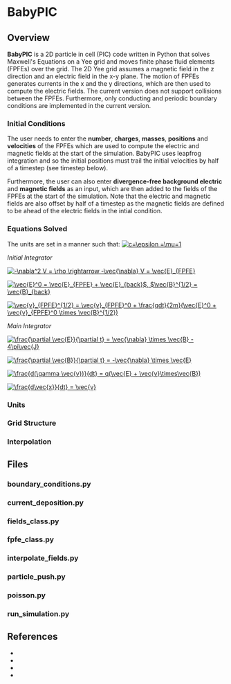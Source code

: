 
# BabyPIC

## Overview 
**BabyPIC** is a 2D particle in cell (PIC) code written in Python that solves Maxwell's Equations 
on a Yee grid and moves finite phase fluid elements (FPFEs) over the grid. The 2D Yee grid 
assumes a magnetic field in the z direction and an electric field in the x-y plane. The motion
of FPFEs generates currents in the x and the y directions, which are then used to compute the
electric fields. The current version does not support collisions between the FPFEs. Furthermore, only
conducting and periodic boundary conditions are implemented in the current version.   

### Initial Conditions 
The user needs to enter the **number**, **charges**, **masses**, **positions** and **velocities** of
the FPFEs which are used to compute the electric and magnetic fields at the start of the simulation. 
BabyPIC uses leapfrog integration and so the initial positions must trail the initial velocities by 
half of a timestep (see timestep below).

Furthermore, the user can also enter **divergence-free background electric** and **magnetic fields** as 
an input, which are then added to the fields of the FPFEs at the start of the simulation. Note that the 
electric and magnetic fields are also offset by half of a timestep as the magnetic fields are defined
to be ahead of the electric fields in the intial condition. 

### Equations Solved
The units are set in a manner such that:
<a href="https://www.codecogs.com/eqnedit.php?latex=c=\epsilon&space;=\mu=1" target="_blank"><img src="https://latex.codecogs.com/gif.latex?c=\epsilon&space;=\mu=1" title="c=\epsilon =\mu=1" /></a>

*Initial Integrator*  

<a href="https://www.codecogs.com/eqnedit.php?latex=-\nabla^2&space;V&space;=&space;\rho&space;\rightarrow&space;-\vec{\nabla}&space;V&space;=&space;\vec{E}_{FPFE}" target="_blank"><img src="https://latex.codecogs.com/gif.latex?-\nabla^2&space;V&space;=&space;\rho&space;\rightarrow&space;-\vec{\nabla}&space;V&space;=&space;\vec{E}_{FPFE}" title="-\nabla^2 V = \rho \rightarrow -\vec{\nabla} V = \vec{E}_{FPFE}" /></a>

<a href="https://www.codecogs.com/eqnedit.php?latex=\vec{E}^0&space;=&space;\vec{E}_{FPFE}&space;&plus;&space;\vec{E}_{back}$,&space;$\vec{B}^{1/2}&space;=&space;\vec{B}_{back}" target="_blank"><img src="https://latex.codecogs.com/gif.latex?\vec{E}^0&space;=&space;\vec{E}_{FPFE}&space;&plus;&space;\vec{E}_{back}$,&space;$\vec{B}^{1/2}&space;=&space;\vec{B}_{back}" title="\vec{E}^0 = \vec{E}_{FPFE} + \vec{E}_{back}$, $\vec{B}^{1/2} = \vec{B}_{back}" /></a>

<a href="https://www.codecogs.com/eqnedit.php?latex=\vec{v}_{FPFE}^{1/2}&space;=&space;\vec{v}_{FPFE}^0&space;&plus;&space;\frac{qdt}{2m}(\vec{E}^0&space;&plus;&space;\vec{v}_{FPFE}^0&space;\times&space;\vec{B}^{1/2})" target="_blank"><img src="https://latex.codecogs.com/gif.latex?\vec{v}_{FPFE}^{1/2}&space;=&space;\vec{v}_{FPFE}^0&space;&plus;&space;\frac{qdt}{2m}(\vec{E}^0&space;&plus;&space;\vec{v}_{FPFE}^0&space;\times&space;\vec{B}^{1/2})" title="\vec{v}_{FPFE}^{1/2} = \vec{v}_{FPFE}^0 + \frac{qdt}{2m}(\vec{E}^0 + \vec{v}_{FPFE}^0 \times \vec{B}^{1/2})" /></a>

*Main Integrator*

<a href="https://www.codecogs.com/eqnedit.php?latex=\frac{\partial&space;\vec{E}}{\partial&space;t}&space;=&space;\vec{\nabla}&space;\times&space;\vec{B}&space;-&space;4\pi\vec{J}" target="_blank"><img src="https://latex.codecogs.com/gif.latex?\frac{\partial&space;\vec{E}}{\partial&space;t}&space;=&space;\vec{\nabla}&space;\times&space;\vec{B}&space;-&space;4\pi\vec{J}" title="\frac{\partial \vec{E}}{\partial t} = \vec{\nabla} \times \vec{B} - 4\pi\vec{J}" /></a>

<a href="https://www.codecogs.com/eqnedit.php?latex=\frac{\partial&space;\vec{B}}{\partial&space;t}&space;=&space;-\vec{\nabla}&space;\times&space;\vec{E}" target="_blank"><img src="https://latex.codecogs.com/gif.latex?\frac{\partial&space;\vec{B}}{\partial&space;t}&space;=&space;-\vec{\nabla}&space;\times&space;\vec{E}" title="\frac{\partial \vec{B}}{\partial t} = -\vec{\nabla} \times \vec{E}" /></a>

<a href="https://www.codecogs.com/eqnedit.php?latex=\frac{d(\gamma&space;\vec{v})}{dt}&space;=&space;q(\vec{E}&space;&plus;&space;\vec{v}\times\vec{B})" target="_blank"><img src="https://latex.codecogs.com/gif.latex?\frac{d(\gamma&space;\vec{v})}{dt}&space;=&space;q(\vec{E}&space;&plus;&space;\vec{v}\times\vec{B})" title="\frac{d(\gamma \vec{v})}{dt} = q(\vec{E} + \vec{v}\times\vec{B})" /></a> 

<a href="https://www.codecogs.com/eqnedit.php?latex=\frac{d\vec{x}}{dt}&space;=&space;\vec{v}" target="_blank"><img src="https://latex.codecogs.com/gif.latex?\frac{d\vec{x}}{dt}&space;=&space;\vec{v}" title="\frac{d\vec{x}}{dt} = \vec{v}" /></a>
### Units 


### Grid Structure 

### Interpolation 

## Files 

### boundary_conditions.py

### current_deposition.py

### fields_class.py

### fpfe_class.py

### interpolate_fields.py

### particle_push.py

### poisson.py

### run_simulation.py

## References 
*
*
*
*
